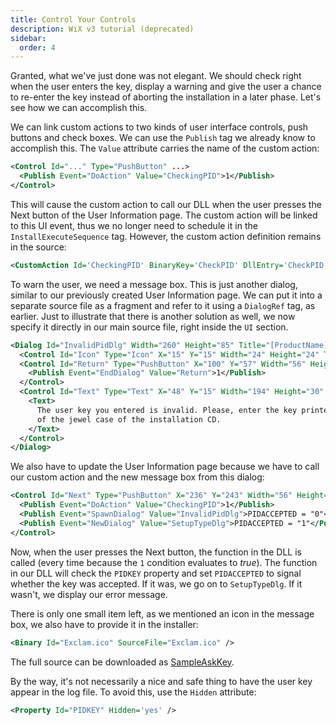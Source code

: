 ```yaml
---
title: Control Your Controls
description: WiX v3 tutorial (deprecated)
sidebar:
  order: 4
---
```


Granted, what we've just done was not elegant. We should check right when the user enters the key, display a warning and give the user a chance to re-enter the key instead of aborting the installation in a later phase. Let's see how we can accomplish this.

We can link custom actions to two kinds of user interface controls, push buttons and check boxes. We can use the `Publish` tag we already know to accomplish this. The `Value` attribute carries the name of the custom action:

```xml
<Control Id="..." Type="PushButton" ...>
  <Publish Event="DoAction" Value="CheckingPID">1</Publish>
</Control>
```

This will cause the custom action to call our DLL when the user presses the Next button of the User Information page. The custom action will be linked to this UI event, thus we no longer need to schedule it in the `InstallExecuteSequence` tag. However, the custom action definition remains in the source:

```xml
<CustomAction Id='CheckingPID' BinaryKey='CheckPID' DllEntry='CheckPID' />
```

To warn the user, we need a message box. This is just another dialog, similar to our previously created User Information page. We can put it into a separate source file as a fragment and refer to it using a `DialogRef` tag, as earlier. Just to illustrate that there is another solution as well, we now specify it directly in our main source file, right inside the `UI` section.

```xml
<Dialog Id="InvalidPidDlg" Width="260" Height="85" Title="[ProductName] Setup" NoMinimize="yes">
  <Control Id="Icon" Type="Icon" X="15" Y="15" Width="24" Height="24" ToolTip="Information icon" FixedSize="yes" IconSize="32" Text="Exclam.ico" />
  <Control Id="Return" Type="PushButton" X="100" Y="57" Width="56" Height="17" Default="yes" Cancel="yes" Text="&amp;Return">
    <Publish Event="EndDialog" Value="Return">1</Publish>
  </Control>
  <Control Id="Text" Type="Text" X="48" Y="15" Width="194" Height="30" TabSkip="no">
    <Text>
      The user key you entered is invalid. Please, enter the key printed on the label
      of the jewel case of the installation CD.
    </Text>
  </Control>
</Dialog>
```

We also have to update the User Information page because we have to call our custom action and the new message box from this dialog:

```xml
<Control Id="Next" Type="PushButton" X="236" Y="243" Width="56" Height="17" Default="yes" Text="[ButtonText_Next]">
  <Publish Event="DoAction" Value="CheckingPID">1</Publish>
  <Publish Event="SpawnDialog" Value="InvalidPidDlg">PIDACCEPTED = "0"</Publish>
  <Publish Event="NewDialog" Value="SetupTypeDlg">PIDACCEPTED = "1"</Publish>
</Control>
```

Now, when the user presses the Next button, the function in the DLL is called (every time because the `1` condition evaluates to _true_). The function in our DLL will check the `PIDKEY` property and set `PIDACCEPTED` to signal whether the key was accepted. If it was, we go on to `SetupTypeDlg`. If it wasn't, we display our error message.

There is only one small item left, as we mentioned an icon in the message box, we also have to provide it in the installer:

```xml
<Binary Id="Exclam.ico" SourceFile="Exclam.ico" />
```

The full source can be downloaded as [SampleAskKey](/system/files/samples/SampleAskKey.zip).

By the way, it's not necessarily a nice and safe thing to have the user key appear in the log file. To avoid this, use the `Hidden` attribute:

```xml
<Property Id="PIDKEY" Hidden='yes' />
```
